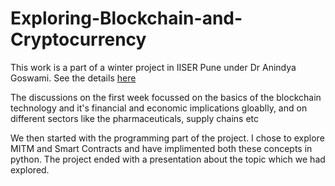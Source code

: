 # Exploring-Blockchain-and-Cryptocurrency
This work is a part of a winter project in IISER Pune under Dr Anindya Goswami. See the details [here](https://sites.google.com/site/anindyagoswami/teaching/w2019)

The discussions on the first week focussed on the basics of the blockchain technology and it's financial and economic implications gloablly, and on different sectors like the pharmaceuticals, supply chains etc

We then started with the programming part of the project. I chose to explore MITM and Smart Contracts and have implimented both these concepts in python. The project ended with a presentation about the topic which we had explored.
